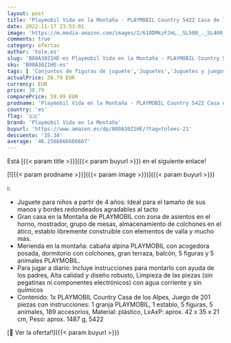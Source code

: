 ```yaml
---
layout: post
title: 'Playmobil Vida en la Montaña - PLAYMOBIL Country 5422 Casa de los Alpes  Juguetes para niños a partir de 4 años'
date: 2022-11-17 23:53:01
image: 'https://m.media-amazon.com/images/I/61ODMkzFJmL._SL500_._SL400_.jpg'
comments: true
category: ofertas
author: 'tole.es'
slug: 'B00A30Z1HE-es Playmobil Vida en la Montaña - PLAYMOBIL Country 5422 Casa...'
sku: 'B00A30Z1HE-es'
tags: [ 'Conjuntos de figuras de juguete','Juguetes','Juguetes y juegos','Muñecas y accesorios','Muñecos y figuras','playmobil','playmobil vida en la montaña','🇪🇸', ]
actualPrice: 38.79 EUR
currency: EUR
price: 38.79
comparePrice: 59.99 EUR
prodname: 'Playmobil Vida en la Montaña - PLAYMOBIL Country 5422 Casa de los Alpes  Juguetes para niños a partir de 4 años'
country: 'es'
flag: '🇪🇸'
brand: 'Playmobil Vida en la Montaña'
buyurl: 'https://www.amazon.es/dp/B00A30Z1HE/?tag=tolees-21'
descuento: '35.34'
average: '46.2566666666667'
---
```


Está [{{< param title >}}]({{< param buyurl >}}) en el siguiente enlace!

[![{{< param prodname >}}]({{< param image >}})]({{< param buyurl >}})

ℹ️:

- Juguete para niños a partir de 4 años: Ideal para el tamaño de sus manos y bordes redondeados agradables al tacto
- Gran casa en la Montaña de PLAYMOBIL con zona de asientos en el horno, mostrador, grupo de mesas, almacenamiento de colchones en el ático, establo libremente construible con elementos de valla y mucho más.
- Merienda en la montaña: cabaña alpina PLAYMOBIL con acogedora posada, dormitorio con colchones, gran terraza, balcón, 5 figuras y 5 animales PLAYMOBIL.
- Para jugar a diario: Incluye instrucciones para montarlo con ayuda de los padres, Alta calidad y diseño robusto, Limpieza de las piezas (sin pegatinas ni componentes electrónicos) con agua corriente y sin químicos
- Contenido: 1x PLAYMOBIL Country Casa de los Alpes, Juego de 201 piezas con instrucciones: 1 granja PLAYMOBIL, 1 establo, 5 figuras, 5 animales, 189 accesorios, Material: plástico, LxAxP: aprox. 42 x 35 x 21 cm, Peso: aprox. 1487 g, 5422

[🛒 Ver la oferta!!]({{< param buyurl >}})
